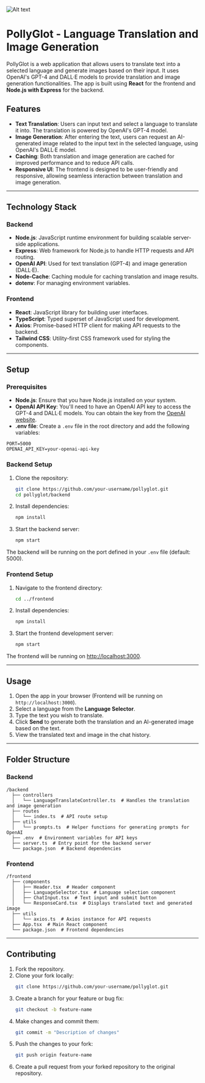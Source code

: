 ![Alt text](image.png)

# PollyGlot - Language Translation and Image Generation

PollyGlot is a web application that allows users to translate text into a selected language and generate images based on their input. It uses OpenAI's GPT-4 and DALL·E models to provide translation and image generation functionalities. The app is built using **React** for the frontend and **Node.js with Express** for the backend.

## Features

- **Text Translation**: Users can input text and select a language to translate it into. The translation is powered by OpenAI's GPT-4 model.
- **Image Generation**: After entering the text, users can request an AI-generated image related to the input text in the selected language, using OpenAI's DALL·E model.
- **Caching**: Both translation and image generation are cached for improved performance and to reduce API calls.
- **Responsive UI**: The frontend is designed to be user-friendly and responsive, allowing seamless interaction between translation and image generation.

---

## Technology Stack

### Backend
- **Node.js**: JavaScript runtime environment for building scalable server-side applications.
- **Express**: Web framework for Node.js to handle HTTP requests and API routing.
- **OpenAI API**: Used for text translation (GPT-4) and image generation (DALL·E).
- **Node-Cache**: Caching module for caching translation and image results.
- **dotenv**: For managing environment variables.

### Frontend
- **React**: JavaScript library for building user interfaces.
- **TypeScript**: Typed superset of JavaScript used for development.
- **Axios**: Promise-based HTTP client for making API requests to the backend.
- **Tailwind CSS**: Utility-first CSS framework used for styling the components.

---

## Setup

### Prerequisites

- **Node.js**: Ensure that you have Node.js installed on your system.
- **OpenAI API Key**: You'll need to have an OpenAI API key to access the GPT-4 and DALL·E models. You can obtain the key from the [OpenAI website](https://platform.openai.com/).
- **.env file**: Create a `.env` file in the root directory and add the following variables:

```env
PORT=5000
OPENAI_API_KEY=your-openai-api-key
```

### Backend Setup

1. Clone the repository:
   ```bash
   git clone https://github.com/your-username/pollyglot.git
   cd pollyglot/backend
   ```

2. Install dependencies:
   ```bash
   npm install
   ```

3. Start the backend server:
   ```bash
   npm start
   ```

The backend will be running on the port defined in your `.env` file (default: 5000).

### Frontend Setup

1. Navigate to the frontend directory:
   ```bash
   cd ../frontend
   ```

2. Install dependencies:
   ```bash
   npm install
   ```

3. Start the frontend development server:
   ```bash
   npm start
   ```

The frontend will be running on [http://localhost:3000](http://localhost:3000).

---

## Usage

1. Open the app in your browser (Frontend will be running on `http://localhost:3000`).
2. Select a language from the **Language Selector**.
3. Type the text you wish to translate.
4. Click **Send** to generate both the translation and an AI-generated image based on the text.
5. View the translated text and image in the chat history.

---

## Folder Structure

### Backend
```
/backend
  ├── controllers
  │   └── LanguageTranslateController.ts  # Handles the translation and image generation
  ├── routes
  │   └── index.ts  # API route setup
  ├── utils
  │   └── prompts.ts  # Helper functions for generating prompts for OpenAI
  ├── .env  # Environment variables for API keys
  ├── server.ts  # Entry point for the backend server
  └── package.json  # Backend dependencies
```

### Frontend
```
/frontend
  ├── components
  │   ├── Header.tsx  # Header component
  │   ├── LanguageSelector.tsx  # Language selection component
  │   ├── ChatInput.tsx  # Text input and submit button
  │   └── ResponseCard.tsx  # Displays translated text and generated image
  ├── utils
  │   └── axios.ts  # Axios instance for API requests
  ├── App.tsx  # Main React component
  └── package.json  # Frontend dependencies
```

---

## Contributing

1. Fork the repository.
2. Clone your fork locally:
   ```bash
   git clone https://github.com/your-username/pollyglot.git
   ```
3. Create a branch for your feature or bug fix:
   ```bash
   git checkout -b feature-name
   ```
4. Make changes and commit them:
   ```bash
   git commit -m "Description of changes"
   ```
5. Push the changes to your fork:
   ```bash
   git push origin feature-name
   ```
6. Create a pull request from your forked repository to the original repository.
